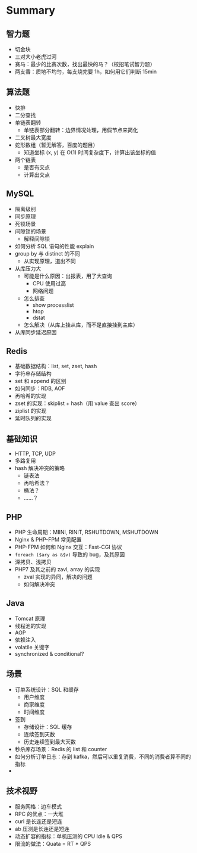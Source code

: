 # Summary

## 智力题

- 切金块
- 三对大小老虎过河
- 赛马：最少的比赛次数，找出最快的马？（校招笔试智力题）
- 两支香：质地不均匀，每支烧完要 1h，如何用它们判断 15min

## 算法题

- 快排
- 二分查找
- 单链表翻转
    - 单链表部分翻转：边界情况处理，用假节点来简化
- 二叉树最大宽度
- 蛇形数组（暂无解答，百度的题目）
    - 知道坐标 (x, y) 在 O(1) 时间复杂度下，计算出该坐标的值
- 两个链表
    - 是否有交点
    - 计算出交点

## MySQL

- 隔离级别
- 同步原理
- 死锁场景
- 间隙锁的场景
    - 解释间隙锁
- 如何分析 SQL 语句的性能 explain
- group by 与 distinct 的不同
    - 从实现原理，道出不同
- 从库压力大
    - 可能是什么原因：出报表，用了大查询
        - CPU 使用过高
        - 网络问题
    - 怎么排查
        - show processlist
        - htop
        - dstat
    - 怎么解决（从库上挂从库，而不是直接挂到主库）
- 从库同步延迟原因

## Redis

- 基础数据结构：list, set, zset, hash
- 字符串存储结构
- set 和 append 的区别
- 如何同步：RDB, AOF
- 再哈希的实现
- zset 的实现：skiplist + hash（用 value 查出 score）
- ziplist 的实现
- 延时队列的实现

## 基础知识

- HTTP, TCP, UDP
- 多路复用
- hash 解决冲突的策略
    - 链表法
    - 再哈希法？
    - 桶法？
    - ……？

## PHP

- PHP 生命周期：MIINI, RINIT, RSHUTDOWN, MSHUTDOWN
- Nginx & PHP-FPM 常见配置
- PHP-FPM 如何和 Nginx 交互：Fast-CGI 协议
- `foreach ($ary as &$v)` 导致的 bug，及其原因
- 深拷贝、浅拷贝
- PHP7 及其之前的 zavl, array 的实现
    - zval 实现的异同，解决的问题
    - 如何解决冲突

## Java

- Tomcat 原理
- 线程池的实现
- AOP
- 依赖注入
- volatile 关键字
- synchronized & conditional?

## 场景

- 订单系统设计：SQL 和缓存
    - 用户维度
    - 商家维度
    - 时间维度
- 签到
    - 存储设计：SQL 缓存
    - 连续签到天数
    - 历史连续签到最大天数
- 秒杀库存场景：Redis 的 list 和 counter
- 如何分析订单日志：存到 kafka，然后可以重复消费，不同的消费者算不同的指标
-

## 技术视野

- 服务网格：边车模式
- RPC 的优点：一大堆
- curl 是长连还是短连
- ab 压测是长连还是短连
- 动态扩容的指标：单机压测的 CPU Idle &  QPS
- 限流的做法：Quata = RT * QPS
